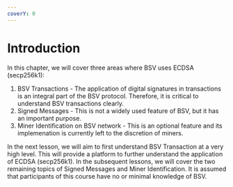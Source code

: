 ```yaml
---
coverY: 0
---
```


# Introduction

In this chapter, we will cover three areas where BSV uses ECDSA (secp256k1):

1. BSV Transactions - The application of digital signatures in transactions is an integral part of the BSV protocol. Therefore, it is critical to understand BSV transactions clearly.
2. Signed Messages - This is not a widely used feature of BSV, but it has an important purpose.
3. Miner Identification on BSV network - This is an optional feature and its implemenation is currently left to the discretion of miners.

In the next lesson, we will aim to first understand BSV Transaction at a very high level. This will provide a platform to further understand the application of ECDSA (secp256k1). In the subsequent lessons, we will cover the two remaining topics of Signed Messages and Miner Identification. It is assumed that participants of this course have no or minimal knowledge of BSV.
